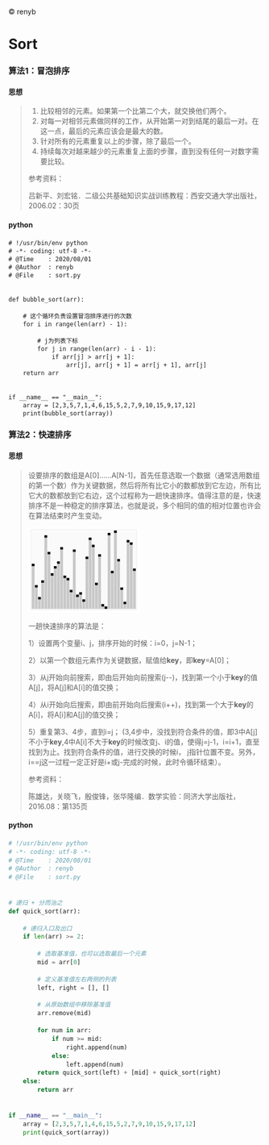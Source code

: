 &copy; renyb

# Sort

### 算法1：冒泡排序

#### 思想

> 1. 比较相邻的元素。如果第一个比第二个大，就交换他们两个。
> 2. 对每一对相邻元素做同样的工作，从开始第一对到结尾的最后一对。在这一点，最后的元素应该会是最大的数。
> 3. 针对所有的元素重复以上的步骤，除了最后一个。
> 4. 持续每次对越来越少的元素重复上面的步骤，直到没有任何一对数字需要比较。
>
> 
>
> 参考资料：
>
> 吕新平、刘宏铭．二级公共基础知识实战训练教程：西安交通大学出版社，2006.02：30页



#### python

```
# !/usr/bin/env python
# -*- coding: utf-8 -*-
# @Time    : 2020/08/01
# @Author  : renyb
# @File    : sort.py


def bubble_sort(arr):

    # 这个循环负责设置冒泡排序进行的次数
    for i in range(len(arr) - 1):

        # j为列表下标
        for j in range(len(arr) - i - 1):  
            if arr[j] > arr[j + 1]:
                arr[j], arr[j + 1] = arr[j + 1], arr[j]
    return arr
 

if __name__ == "__main__":
    array = [2,3,5,7,1,4,6,15,5,2,7,9,10,15,9,17,12]
    print(bubble_sort(array))
```



### 算法2：快速排序

#### 思想

> 设要排序的数组是A[0]……A[N-1]，首先任意选取一个数据（通常选用数组的第一个数）作为关键数据，然后将所有比它小的数都放到它左边，所有比它大的数都放到它右边，这个过程称为一趟快速排序。值得注意的是，快速排序不是一种稳定的排序算法，也就是说，多个相同的值的相对位置也许会在算法结束时产生变动。
>
> ![快排图](img/快速排序.gif)
>
> 一趟快速排序的算法是：
>
> 1）设置两个变量i、j，排序开始的时候：i=0，j=N-1；
>
> 2）以第一个数组元素作为关键数据，赋值给**key**，即**key**=A[0]；
>
> 3）从j开始向前搜索，即由后开始向前搜索(j--)，找到第一个小于**key**的值A[j]，将A[j]和A[i]的值交换；
>
> 4）从i开始向后搜索，即由前开始向后搜索(i++)，找到第一个大于**key**的A[i]，将A[i]和A[j]的值交换；
>
> 5）重复第3、4步，直到i=j； (3,4步中，没找到符合条件的值，即3中A[j]不小于**key**,4中A[i]不大于**key**的时候改变j、i的值，使得j=j-1，i=i+1，直至找到为止。找到符合条件的值，进行交换的时候i， j指针位置不变。另外，i==j这一过程一定正好是i+或j-完成的时候，此时令循环结束）。
>
> 
>
> 参考资料：
>
> 陈雄达，关晓飞，殷俊锋，张华隆编．数学实验：同济大学出版社，2016.08：第135页



#### python

```python
# !/usr/bin/env python
# -*- coding: utf-8 -*-
# @Time    : 2020/08/01
# @Author  : renyb
# @File    : sort.py


# 递归 + 分而治之
def quick_sort(arr):

    # 递归入口及出口
    if len(arr) >= 2:

        # 选取基准值，也可以选取最后一个元素
        mid = arr[0]

        # 定义基准值左右两侧的列表
        left, right = [], []
        
        # 从原始数组中移除基准值
        arr.remove(mid)

        for num in arr:
            if num >= mid:
                right.append(num)
            else:
                left.append(num)
        return quick_sort(left) + [mid] + quick_sort(right)
    else:
        return arr


if __name__ == "__main__":
    array = [2,3,5,7,1,4,6,15,5,2,7,9,10,15,9,17,12]
    print(quick_sort(array))
```

